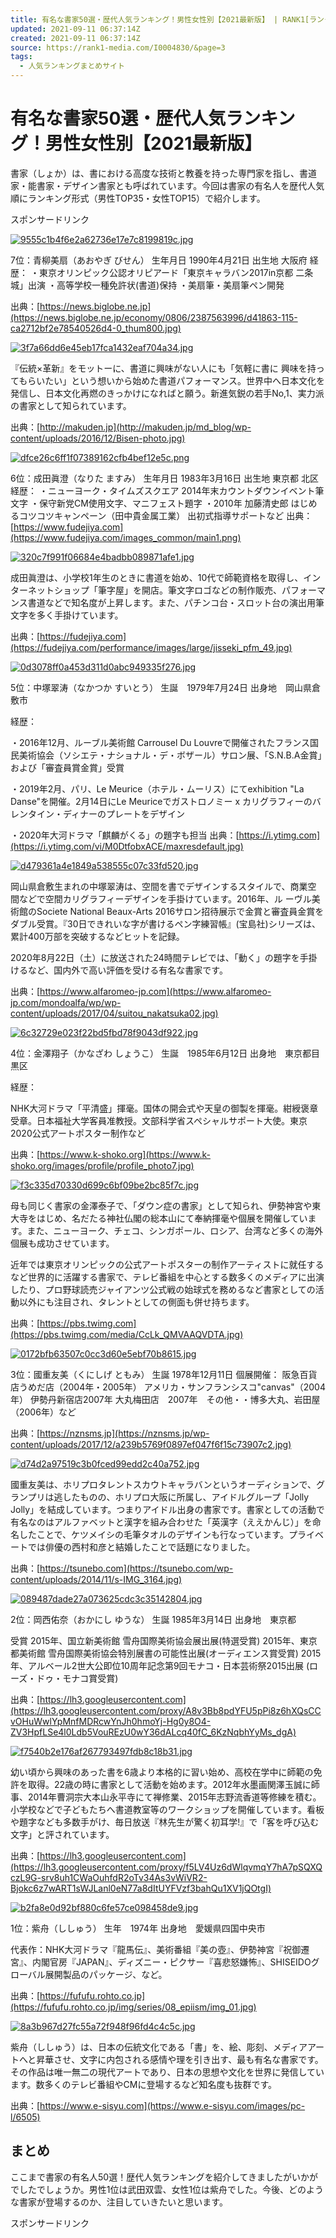 ```yaml
---
title: 有名な書家50選・歴代人気ランキング！男性女性別【2021最新版】 | RANK1[ランク1]｜人気ランキングまとめサイト～国内最大級
updated: 2021-09-11 06:37:14Z
created: 2021-09-11 06:37:14Z
source: https://rank1-media.com/I0004830/&page=3
tags:
  - 人気ランキングまとめサイト
---
```


# 有名な書家50選・歴代人気ランキング！男性女性別【2021最新版】

書家（しょか）は、書における高度な技術と教養を持った専門家を指し、書道家・能書家・デザイン書家とも呼ばれています。今回は書家の有名人を歴代人気順にランキング形式（男性TOP35・女性TOP15）で紹介します。

スポンサードリンク

[![9555c1b4f6e2a62736e17e7c8199819c.jpg](../_resources/9555c1b4f6e2a62736e17e7c8199819c.jpg)](https://rank1-media.com/item/I-PA000000000007758732)

7位：青柳美扇（あおやぎ びせん）
生年月日 1990年4月21日
出生地 大阪府
経歴：
・東京オリンピック公認オリピアード「東京キャラバン2017in京都 二条城」出演
・高等学校一種免許状(書道)保持
・美扇筆・美扇筆ペン開発

出典：[https://news.biglobe.ne.jp](https://news.biglobe.ne.jp/economy/0806/2387563996/d41863-115-ca2712bf2e78540526d4-0_thum800.jpg)

[![3f7a66dd6e45eb17fca1432eaf704a34.jpg](../_resources/3f7a66dd6e45eb17fca1432eaf704a34.jpg)](https://rank1-media.com/item/I-PA000000000007758733)

『伝統×革新』をモットーに、書道に興味がない人にも「気軽に書に 興味を持ってもらいたい」という想いから始めた書道パフォーマンス。世界中へ日本文化を発信し、日本文化再燃のきっかけになればと願う。新進気鋭の若手No,1、実力派の書家として知られています。

出典：[http://makuden.jp](http://makuden.jp/md_blog/wp-content/uploads/2016/12/Bisen-photo.jpg)

[![dfce26c6ff1f07389162cfb4bef12e5c.png](../_resources/dfce26c6ff1f07389162cfb4bef12e5c.png)](https://rank1-media.com/item/I-PA000000000007758734)

6位：成田眞澄（なりた ますみ）
生年月日 1983年3月16日
出生地 東京都 北区
経歴：
・ニューヨーク・タイムズスクエア 2014年末カウントダウンイベント筆文字
・保守新党CM使用文字、マニフェスト題字
・2010年 加藤清史郎 はじめるコツコツキャンペーン（田中貴金属工業） 出初式指導サポートなど
出典：[https://www.fudejiya.com](https://www.fudejiya.com/images_common/main1.png)

[![320c7f991f06684e4badbb089871afe1.jpg](../_resources/320c7f991f06684e4badbb089871afe1.jpg)](https://rank1-media.com/item/I-PA000000000007758735)

成田眞澄は、小学校1年生のときに書道を始め、10代で師範資格を取得し、インターネットショップ「筆字屋」を開店。筆文字ロゴなどの制作販売、パフォーマンス書道などで知名度が上昇します。また、パチンコ台・スロット台の演出用筆文字を多く手掛けています。

出典：[https://fudejiya.com](https://fudejiya.com/performance/images/large/jisseki_pfm_49.jpg)

[![0d3078ff0a453d311d0abc949335f276.jpg](../_resources/0d3078ff0a453d311d0abc949335f276.jpg)](https://rank1-media.com/item/I-PA000000000007758736)

5位：中塚翠涛（なかつか すいとう）
生誕　1979年7月24日
出身地　岡山県倉敷市

経歴：

・2016年12月、ルーブル美術館 Carrousel Du Louvreで開催されたフランス国民美術協会（ソシエテ・ナショナル・デ・ボザール）サロン展、「S.N.B.A金賞」および「審査員賞金賞」受賞

・2019年2月、パリ、Le Meurice（ホテル・ムーリス）にてexhibition "La Danse"を開催。2月14日にLe Meuriceでガストロノミー x カリグラフィーのバレンタイン・ディナーのプレートをデザイン

・2020年大河ドラマ「麒麟がくる」の題字も担当
出典：[https://i.ytimg.com](https://i.ytimg.com/vi/M0DtfobxACE/maxresdefault.jpg)

[![d479361a4e1849a538555c07c33fd520.jpg](../_resources/d479361a4e1849a538555c07c33fd520.jpg)](https://rank1-media.com/item/I-PA000000000007758737)

岡山県倉敷生まれの中塚翠涛は、空間を書でデザインするスタイルで、商業空 間などで空間カリグラフィーデザインを手掛けています。2016年、ル ーヴル美術館のSociete National Beaux-Arts 2016サロン招待展示で金賞と審査員金賞をダブル受賞。『30日できれいな字が書けるペン字練習帳』(宝島社)シリーズは、累計400万部を突破するなどヒットを記録。

2020年8月22日（土）に放送された24時間テレビでは、「動く」の題字を手掛けるなど、国内外で高い評価を受ける有名な書家です。

出典：[https://www.alfaromeo-jp.com](https://www.alfaromeo-jp.com/mondoalfa/wp/wp-content/uploads/2017/04/suitou_nakatsuka02.jpg)

[![6c32729e023f22bd5fbd78f9043df922.jpg](../_resources/6c32729e023f22bd5fbd78f9043df922.jpg)](https://rank1-media.com/item/I-PA000000000007758738)

4位：金澤翔子（かなざわ しょうこ）
生誕　1985年6月12日
出身地　東京都目黒区

経歴：

NHK大河ドラマ「平清盛」揮毫。国体の開会式や天皇の御製を揮毫。紺綬褒章受章。日本福祉大学客員准教授。文部科学省スペシャルサポート大使。東京2020公式アートポスター制作など

出典：[https://www.k-shoko.org](https://www.k-shoko.org/images/profile/profile_photo7.jpg)

[![f3c335d70330d699c6bf09be2bc85f7c.jpg](../_resources/f3c335d70330d699c6bf09be2bc85f7c.jpg)](https://rank1-media.com/item/I-PA000000000007758739)

母も同じく書家の金澤泰子で、「ダウン症の書家」として知られ、伊勢神宮や東大寺をはじめ、名だたる神社仏閣の総本山にて奉納揮毫や個展を開催しています。また、ニューヨーク、チェコ、シンガポール、ロシア、台湾など多くの海外個展も成功させています。

近年では東京オリンピックの公式アートポスターの制作アーティストに就任するなど世界的に活躍する書家で、テレビ番組を中心とする数多くのメディアに出演したり、プロ野球読売ジャイアンツ公式戦の始球式を務めるなど書家としての活動以外にも注目され、タレントとしての側面も併せ持ちます。

出典：[https://pbs.twimg.com](https://pbs.twimg.com/media/CcLk_QMVAAQVDTA.jpg)

[![0172bfb63507c0cc3d60e5ebf70b8615.jpg](../_resources/0172bfb63507c0cc3d60e5ebf70b8615.jpg)](https://rank1-media.com/item/I-PA000000000007758740)

3位：國重友美（くにしげ ともみ）
生誕	1978年12月11日
個展開催：
阪急百貨店うめだ店（2004年・2005年）
アメリカ・サンフランシスコ"canvas"（2004年）
伊勢丹新宿店2007年
大丸梅田店　2007年　その他・・博多大丸、岩田屋（2006年）など

出典：[https://nznsms.jp](https://nznsms.jp/wp-content/uploads/2017/12/a239b5769f0897ef047f6f15c73907c2.jpg)

[![d74d2a97519c3b0fced99edd2c40a752.jpg](../_resources/d74d2a97519c3b0fced99edd2c40a752.jpg)](https://rank1-media.com/item/I-PA000000000007758741)

國重友美は、ホリプロタレントスカウトキャラバンというオーディションで、グランプリは逃したものの、ホリプロ大阪に所属し、アイドルグループ「Jolly Jolly」を結成しています。つまりアイドル出身の書家です。書家としての活動で有名なのはアルファベットと漢字を組み合わせた「英漢字（ええかんじ）」を命名したことで、ケツメイシの毛筆タオルのデザインも行なっています。プライベートでは俳優の西村和彦と結婚したことで話題になりました。

出典：[https://tsunebo.com](https://tsunebo.com/wp-content/uploads/2014/11/s-IMG_3164.jpg)

[![089487dade27a073625cdc3c35142804.jpg](../_resources/089487dade27a073625cdc3c35142804.jpg)](https://rank1-media.com/item/I-PA000000000007758742)

2位：岡西佑奈（おかにし ゆうな）
生誕	1985年3月14日
出身地　東京都

受賞
2015年、国立新美術館 雪舟国際美術協会展出展(特選受賞)
2015年、東京都美術館 雪舟国際美術協会特別展書の可能性出展(オーディエンス賞受賞)
2015年、アルベール2世大公即位10周年記念第9回モナコ・日本芸術祭2015出展 (ローズ・ドゥ・モナコ賞受賞)

出典：[https://lh3.googleusercontent.com](https://lh3.googleusercontent.com/proxy/A8v3Bb8pdYFU5pPi8z6hXQsCCvOHuWwlYpMnfMDRcwYnJh0hmoYj-Hg0y8O4-ZV3HpfLSe4l0Ldb5VouREzU0wY36dALcq40fC_6KzNqbhYyMs_dgA)

[![f7540b2e176af267793497fdb8c18b31.jpg](../_resources/f7540b2e176af267793497fdb8c18b31.jpg)](https://rank1-media.com/item/I-PA000000000007758743)

幼い頃から興味のあった書を6歳より本格的に習い始め、高校在学中に師範の免許を取得。22歳の時に書家として活動を始めます。2012年水墨画関澤玉誠に師事、2014年曹洞宗大本山永平寺にて禅修業、2015年志野流香道等修練を積む。小学校などで子どもたちへ書道教室等のワークショップを開催しています。看板や題字なども多数手がけ、毎日放送『林先生が驚く初耳学!』で「客を呼び込む文字」と評されています。

出典：[https://lh3.googleusercontent.com](https://lh3.googleusercontent.com/proxy/f5LV4Uz6dWlqvmqY7hA7pSQXQczL9G-srv8uh1CWaOuhfdR2oTv34As3vWiVR2-Bjokc6z7wART1sWJLanl0eN77a8dItUYFVzf3bahQu1XV1jQOtgI)

[![b2fa8e0d92bf880c6fe57ce098458de9.jpg](../_resources/b2fa8e0d92bf880c6fe57ce098458de9.jpg)](https://rank1-media.com/item/I-PA000000000007758744)

1位：紫舟（ししゅう）
生年　1974年
出身地　愛媛県四国中央市

代表作：NHK大河ドラマ『龍馬伝』、美術番組『美の壺』、伊勢神宮『祝御遷宮』、内閣官房『JAPAN』、ディズニー・ピクサー『喜悲怒嫌怖』、SHISEIDOグローバル展開製品のパッケージ、など。

出典：[https://fufufu.rohto.co.jp](https://fufufu.rohto.co.jp/img/series/08_epiism/img_01.jpg)

[![8a3b967d27fc55a72f948f96fd4c4c5c.jpg](../_resources/8a3b967d27fc55a72f948f96fd4c4c5c.jpg)](https://rank1-media.com/item/I-PA000000000007758745)

紫舟（ししゅう）は、日本の伝統文化である「書」を、絵、彫刻、メディアアートへと昇華させ、文字に内包される感情や理を引き出す、最も有名な書家です。その作品は唯一無二の現代アートであり、日本の思想や文化を世界に発信しています。数多くのテレビ番組やCMに登場するなど知名度も抜群です。

出典：[https://www.e-sisyu.com](https://www.e-sisyu.com/images/pc-l/6505)

## まとめ

ここまで書家の有名人50選！歴代人気ランキングを紹介してきましたがいかがでしたでしょうか。男性1位は武田双雲、女性1位は紫舟でした。今後、どのような書家が登場するのか、注目していきたいと思います。

スポンサードリンク